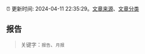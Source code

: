 :alarm_clock: 更新时间: 2024-04-11 22:35:29。[文章来源](/README.md)、[文章分类](/TAGS.md)

## 报告


> 关键字：`报告`、`月报`




